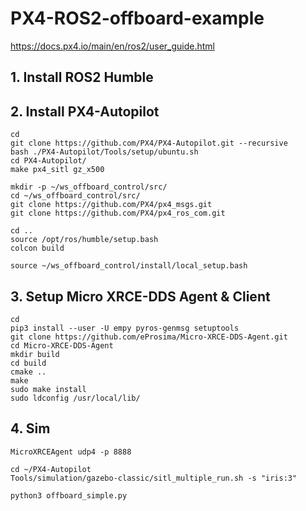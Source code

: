 # PX4-ROS2-offboard-example

https://docs.px4.io/main/en/ros2/user_guide.html

## 1. Install ROS2 Humble

## 2. Install PX4-Autopilot
```
cd
git clone https://github.com/PX4/PX4-Autopilot.git --recursive
bash ./PX4-Autopilot/Tools/setup/ubuntu.sh
cd PX4-Autopilot/
make px4_sitl gz_x500
```

```
mkdir -p ~/ws_offboard_control/src/
cd ~/ws_offboard_control/src/
git clone https://github.com/PX4/px4_msgs.git
git clone https://github.com/PX4/px4_ros_com.git
```

```
cd ..
source /opt/ros/humble/setup.bash
colcon build
```

```
source ~/ws_offboard_control/install/local_setup.bash
```


## 3. Setup Micro XRCE-DDS Agent & Client
```
cd
pip3 install --user -U empy pyros-genmsg setuptools
git clone https://github.com/eProsima/Micro-XRCE-DDS-Agent.git
cd Micro-XRCE-DDS-Agent
mkdir build
cd build
cmake ..
make
sudo make install
sudo ldconfig /usr/local/lib/
```

## 4. Sim
```
MicroXRCEAgent udp4 -p 8888
```

```
cd ~/PX4-Autopilot
Tools/simulation/gazebo-classic/sitl_multiple_run.sh -s "iris:3"
```

```
python3 offboard_simple.py
```
